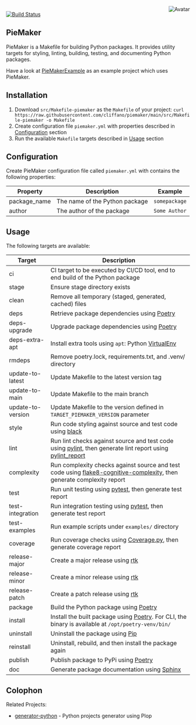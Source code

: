 <img align="right" src="https://raw.github.com/cliffano/piemaker/master/avatar.jpg" alt="Avatar"/>

[![Build Status](https://github.com/cliffano/piemaker/actions/workflows/ci-workflow.yaml/badge.svg)](https://github.com/cliffano/piemaker/actions/workflows/ci-workflow.yaml)
<br/>

PieMaker
--------

PieMaker is a Makefile for building Python packages.
It provides utility targets for styling, linting, building, testing, and documenting Python packages.

Have a look at [PieMakerExample](examples/) as an example project which uses PieMaker.

Installation
------------

1. Download `src/Makefile-piemaker` as the `Makefile` of your project:
    `curl https://raw.githubusercontent.com/cliffano/piemaker/main/src/Makefile-piemaker -o Makefile`
2. Create configuration file `piemaker.yml` with properties described in [Configuration](#configuration) section
3. Run the available `Makefile` targets described in [Usage](#usage) section

Configuration
-------------

Create PieMaker configuration file called `piemaker.yml` with contains the following properties:

| Property | Description | Example |
|----------|-------------|---------|
| package_name | The name of the Python package | `somepackage` |
| author | The author of the package | `Some Author` |

Usage
-----

The following targets are available:

| Target | Description |
|--------|-------------|
| ci | CI target to be executed by CI/CD tool, end to end build of the Python package |
| stage | Ensure stage directory exists |
| clean | Remove all temporary (staged, generated, cached) files |
| deps | Retrieve package dependencies using [Poetry](https://python-poetry.org/) |
| deps-upgrade | Upgrade package dependencies using [Poetry](https://python-poetry.org/) |
| deps-extra-apt | Install extra tools using `apt`: Python [VirtualEnv](https://virtualenv.pypa.io/) |
| rmdeps | Remove poetry.lock, requirements.txt, and .venv/ directory |
| update-to-latest | Update Makefile to the latest version tag |
| update-to-main | Update Makefile to the main branch |
| update-to-version | Update Makefile to the version defined in `TARGET_PIEMAKER_VERSION` parameter |
| style | Run code styling against source and test code using [black](https://black.readthedocs.io/en/stable/) |
| lint | Run lint checks against source and test code using [pylint](https://www.pylint.org/), then generate lint report using [pylint_report](https://pypi.org/project/pylint-report/) |
| complexity | Run complexity checks against source and test code using [flake8-cognitive-complexity](https://github.com/Melevir/flake8-cognitive-complexity), then generate complexity report |
| test | Run unit testing using [pytest](https://pytest.org), then generate test report |
| test-integration | Run integration testing using [pytest](https://pytest.org), then generate test report |
| test-examples | Run example scripts under `examples/` directory |
| coverage | Run coverage checks using [Coverage.py](https://github.com/nedbat/coveragepy), then generate coverage report |
| release-major | Create a major release using [rtk](https://github.com/cliffano/rtk) |
| release-minor | Create a minor release using [rtk](https://github.com/cliffano/rtk) |
| release-patch | Create a patch release using [rtk](https://github.com/cliffano/rtk) |
| package | Build the Python package using [Poetry](https://python-poetry.org/) |
| install | Install the built package using [Poetry](https://python-poetry.org/). For CLI, the binary is available at `/opt/poetry-venv/bin/` |
| uninstall | Uninstall the package using [Pip](https://pypi.org/project/pip/) |
| reinstall | Uninstall, rebuild, and then install the package again |
| publish | Publish package to PyPi using [Poetry](https://python-poetry.org/) |
| doc | Generate package documentation using [Sphinx](https://www.sphinx-doc.org/) |

Colophon
--------

Related Projects:

* [generator-python](https://github.com/cliffano/generator-python) - Python projects generator using Plop
